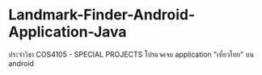 # Landmark-Finder-Android-Application-Java

ประจำวิชา COS4105 - SPECIAL PROJECTS
โปรแจคจบ application "เที่ยวไทย" บน android
